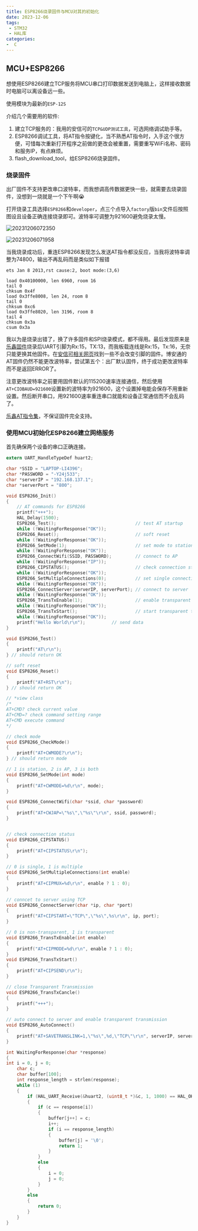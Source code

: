```yaml
---
title: ESP8266烧录固件与MCU对其的初始化
date: 2023-12-06
tags:
 - STM32
 - HAL库
categories:
-  C
---
```


## MCU+ESP8266

想使用ESP8266建立TCP服务将MCU串口打印数据发送到电脑上，这样接收数据时电脑可以离设备远一些。

使用模块为最新的`ESP-12S`

介绍几个需要用的软件:
1. 建立TCP服务的：我用的安信可的`TCP&UDP测试工具`，可选网络调试助手等。
2. ESP8266调试工具，将AT指令按键化，当不熟悉AT指令时，入手这个很方便，可惜每次重新打开程序之前做的更改会被重置，需要重写WiFi名称、密码和服务IP，有点麻烦。
3. flash_download_tool，给ESP8266烧录固件。

### 烧录固件

出厂固件不支持更改串口波特率，而我想调高传数据更快一些，就需要去烧录固件，没想到一烧就是一个下午啊😭

打开烧录工具选择`ESP8266`和`developer`，点三个点导入`factory`版`bin`文件后按照图设且设备正确连接烧录即可。波特率可调整为921600避免烧录太慢。

![20231206072350](https://image.krins.cloud/20231206072350.png)

![20231206071958](https://image.krins.cloud/20231206071958.png)

当我烧录成功后，重连ESP8266发现怎么发送AT指令都没反应，当我将波特率调整为74800，输出不再乱码而是类似如下报错
```shell
ets Jan 8 2013,rst cause:2, boot mode:(3,6)

load 0x40100000, len 6960, room 16
tail 0
chksum 0x4f
load 0x3ffe8008, len 24, room 8
tail 0
chksum 0xc6
load 0x3ffe8020, len 3196, room 8
tail 4
chksum 0x3a
csum 0x3a
```

我以为是烧录出错了，换了许多固件和SPI烧录模式，都不得用。最后发现原来是[乐鑫固件](https://docs.espressif.com/projects/esp-at/en/release-v2.2.0.0_esp8266/AT_Binary_Lists/ESP8266_AT_binaries.html)烧录后UART引脚为Rx:15，TX:13，而我板载连线是Rx:15，Tx:16，无奈只能更换其他固件。在[安信可相关网页](https://docs.ai-thinker.com/esp8266/sdk)找到一些不会改变引脚的固件。博安通的AT固件仍然不能更改波特率，尝试第五个：出厂默认固件，终于成功更改波特率而不是返回ERROR了。

注意更改波特率之前要用固件默认的115200速率连接通信，然后使用`AT+CIOBAUD=921600`设置新的波特率为921600，这个设置掉电能会保存不用重新设置。然后断开串口，用921600速率重连串口就能和设备正常通信而不会乱码了。

[乐鑫AT指令集](https://docs.espressif.com/projects/esp-at/zh_CN/latest/esp32/AT_Command_Set/Basic_AT_Commands.html#)，不保证固件完全支持。

### 使用MCU初始化ESP8266建立网络服务

首先确保两个设备的串口正确连接。

```c
extern UART_HandleTypeDef huart2;

char *SSID = "LAPTOP-LI4396";
char *PASSWORD = "-Y24j533";
char *serverIP = "192.168.137.1";
char *serverPort = "800";

void ESP8266_Init()
{
    // AT commands for ESP8266
    printf("+++");
    HAL_Delay(1500);
    ESP8266_Test();                              // test AT startup
    while (!WaitingForResponse("OK"));
    ESP8266_Reset();                             // soft reset
    while (!WaitingForResponse("OK"));
    ESP8266_SetMode(1);                          // set mode to station
    while (!WaitingForResponse("OK"));
    ESP8266_ConnectWifi(SSID, PASSWORD);         // connect to AP
    while (!WaitingForResponse("IP"));
    ESP8266_CIPSTATUS();                         // check connection status
    while (!WaitingForResponse("OK"));
    ESP8266_SetMultipleConnections(0);           // set single connection mode
    while (!WaitingForResponse("OK"));
    ESP8266_ConnectServer(serverIP, serverPort); // connect to server
    while (!WaitingForResponse("OK"));
    ESP8266_TransTxEnable(1);                    // enable transparent transmission
    while (!WaitingForResponse("OK"));
    ESP8266_TransTxStart();                      // start transparent transmission
    while (!WaitingForResponse("OK"));
    printf("Hello World\r\n");          // send data
}
```
```c
void ESP8266_Test()
{
    printf("AT\r\n");
} // should return OK

// soft reset
void ESP8266_Reset()
{
    printf("AT+RST\r\n");
} // should return OK

// *view class
/*
AT+CMD? check current value
AT+CMD=? check command setting range
AT+CMD execute command
*/

// check mode
void ESP8266_CheckMode()
{
    printf("AT+CWMODE?\r\n");
} // should return mode

// 1 is station, 2 is AP, 3 is both
void ESP8266_SetMode(int mode)
{
    printf("AT+CWMODE=%d\r\n", mode);
}

void ESP8266_ConnectWifi(char *ssid, char *password)
{
    printf("AT+CWJAP=\"%s\",\"%s\"\r\n", ssid, password);
}


// check connection status
void ESP8266_CIPSTATUS()
{
    printf("AT+CIPSTATUS\r\n");
}

// 0 is single, 1 is multiple
void ESP8266_SetMultipleConnections(int enable)
{
    printf("AT+CIPMUX=%d\r\n", enable ? 1 : 0);
}

// conncet to server using TCP
void ESP8266_ConnectServer(char *ip, char *port)
{
    printf("AT+CIPSTART=\"TCP\",\"%s\",%s\r\n", ip, port);
}

// 0 is non-transparent, 1 is transparent
void ESP8266_TransTxEnable(int enable)
{
    printf("AT+CIPMODE=%d\r\n", enable ? 1 : 0);
}
void ESP8266_TransTxStart()
{
    printf("AT+CIPSEND\r\n");
}

// close Transparent Transmission
void ESP8266_TransTxCancle()
{
    printf("+++");
}

// auto connect to server and enable transparent transmission
void ESP8266_AutoConnect()
{
    printf("AT+SAVETRANSLINK=1,\"%s\",%d,\"TCP\"\r\n", serverIP, serverPort);
}

```

```c
int WaitingForResponse(char *response)
{
int i = 0, j = 0;
    char c;
    char buffer[100];
    int response_length = strlen(response);
    while (1)
    {
        if (HAL_UART_Receive(&huart2, (uint8_t *)&c, 1, 1000) == HAL_OK)
        {
            if (c == response[i])
            {
                buffer[j++] = c;
                i++;
                if (i == response_length)
                {
                    buffer[j] = '\0';
                    return 1;
                }
            }
            else
            {
                i = 0;
                j = 0;
            }
        }
        else
        {
            return 0;
        }
    }
}
```
